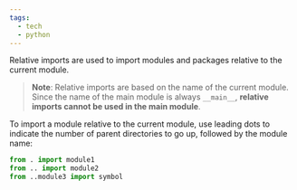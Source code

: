 ```yaml
---
tags:
  - tech
  - python
---
```

Relative imports are used to import modules and packages relative to the current module.

> **Note**: Relative imports are based on the name of the current module. Since the name of the main module is always `__main__`, **relative imports cannot be used in the main module**.

To import a module relative to the current module, use leading dots to indicate the number of parent directories to go up, followed by the module name:

```py
from . import module1
from .. import module2
from ..module3 import symbol
```